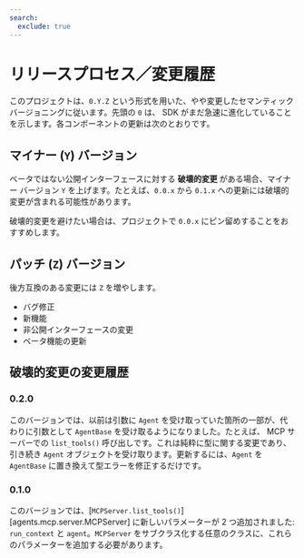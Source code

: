 ```yaml
---
search:
  exclude: true
---
```

# リリースプロセス／変更履歴

このプロジェクトは、`0.Y.Z` という形式を用いた、やや変更したセマンティック バージョニングに従います。先頭の `0` は、 SDK がまだ急速に進化していることを示します。各コンポーネントの更新は次のとおりです。

## マイナー (`Y`) バージョン

ベータではない公開インターフェースに対する  **破壊的変更**  がある場合、マイナー バージョン `Y` を上げます。たとえば、`0.0.x` から `0.1.x` への更新には破壊的変更が含まれる可能性があります。

破壊的変更を避けたい場合は、プロジェクトで `0.0.x` にピン留めすることをおすすめします。

## パッチ (`Z`) バージョン

後方互換のある変更には `Z` を増やします。

-   バグ修正
-   新機能
-   非公開インターフェースの変更
-   ベータ機能の更新

## 破壊的変更の変更履歴

### 0.2.0

このバージョンでは、以前は引数に `Agent` を受け取っていた箇所の一部が、代わりに引数として `AgentBase` を受け取るようになりました。たとえば、 MCP サーバーでの `list_tools()` 呼び出しです。これは純粋に型に関する変更であり、引き続き `Agent` オブジェクトを受け取ります。更新するには、`Agent` を `AgentBase` に置き換えて型エラーを修正するだけです。

### 0.1.0

このバージョンでは、[`MCPServer.list_tools()`][agents.mcp.server.MCPServer] に新しいパラメーターが 2 つ追加されました: `run_context` と `agent`。`MCPServer` をサブクラス化する任意のクラスに、これらのパラメーターを追加する必要があります。